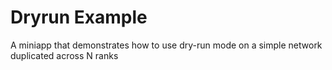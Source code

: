 # Dryrun Example

A miniapp that demonstrates how to use dry-run mode on a simple network duplicated across N ranks